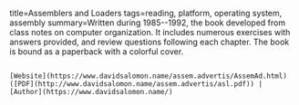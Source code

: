 title=Assemblers and Loaders
tags=reading, platform, operating system, assembly
summary=Written during 1985--1992, the book developed from class notes on computer organization. It includes numerous exercises with answers provided, and review questions following each chapter. The book is bound as a paperback with a colorful cover.
~~~~~~

[Website](https://www.davidsalomon.name/assem.advertis/AssemAd.html) ([PDF](http://www.davidsalomon.name/assem.advertis/asl.pdf)) | [Author](https://www.davidsalomon.name/)
